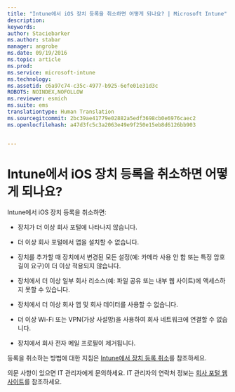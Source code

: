 ```yaml
---
title: "Intune에서 iOS 장치 등록을 취소하면 어떻게 되나요? | Microsoft Intune"
description: 
keywords: 
author: Staciebarker
ms.author: stabar
manager: angrobe
ms.date: 09/19/2016
ms.topic: article
ms.prod: 
ms.service: microsoft-intune
ms.technology: 
ms.assetid: c6a97c74-c35c-4977-b925-6efe01e31d3c
ROBOTS: NOINDEX,NOFOLLOW
ms.reviewer: esmich
ms.suite: ems
translationtype: Human Translation
ms.sourcegitcommit: 2bc39ae41779e02882a5edf3698cb0e6976caec2
ms.openlocfilehash: a47d3fc5c3a2063e49e9f250e15eb8d6126bb903


---
```



# Intune에서 iOS 장치 등록을 취소하면 어떻게 되나요?

Intune에서 iOS 장치 등록을 취소하면:

-   장치가 더 이상 회사 포털에 나타나지 않습니다.

-   더 이상 회사 포털에서 앱을 설치할 수 없습니다.

-   장치를 추가할 때 장치에서 변경된 모든 설정(예: 카메라 사용 안 함 또는 특정 암호 길이 요구)이 더 이상 적용되지 않습니다.

-   장치에서 더 이상 일부 회사 리소스(예: 파일 공유 또는 내부 웹 사이트)에 액세스하지 못할 수 있습니다.

-   장치에서 더 이상 회사 앱 및 회사 데이터를 사용할 수 없습니다.

-   더 이상 Wi-Fi 또는 VPN(가상 사설망)을 사용하여 회사 네트워크에 연결할 수 없습니다.

-   장치에서 회사 전자 메일 프로필이 제거됩니다.

등록을 취소하는 방법에 대한 지침은 [Intune에서 장치 등록 취소](unenroll-your-device-from-intune-ios.md)를 참조하세요.

의문 사항이 있으면 IT 관리자에게 문의하세요. IT 관리자의 연락처 정보는 [회사 포털 웹 사이트](http://portal.manage.microsoft.com)를 참조하세요.



<!--HONumber=Oct16_HO3-->


